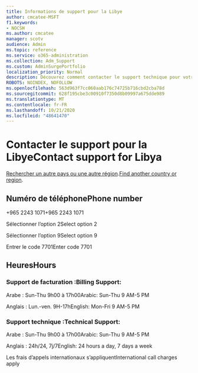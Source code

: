 ```yaml
---
title: Informations de support pour la Libye
author: cmcatee-MSFT
f1.keywords:
- NOCSH
ms.author: cmcatee
manager: scotv
audience: Admin
ms.topic: reference
ms.service: o365-administration
ms.collection: Adm_Support
ms.custom: AdminSurgePortfolio
localization_priority: Normal
description: Découvrez comment contacter le support technique pour votre pays ou région.
ROBOTS: NOINDEX, NOFOLLOW
ms.openlocfilehash: 563d963f7cc060aab176c74725b716cbd2cba78d
ms.sourcegitcommit: 628f195cbe3c00910f7350d8b09997a675dde989
ms.translationtype: MT
ms.contentlocale: fr-FR
ms.lasthandoff: 10/21/2020
ms.locfileid: "48641470"
---
```

# <a name="contact-support-for-libya"></a><span data-ttu-id="5eb51-103">Contacter le support pour la Libye</span><span class="sxs-lookup"><span data-stu-id="5eb51-103">Contact support for Libya</span></span>

<span data-ttu-id="5eb51-104">[Rechercher un autre pays ou une autre région](../contact-support-for-business-products.md).</span><span class="sxs-lookup"><span data-stu-id="5eb51-104">[Find another country or region](../contact-support-for-business-products.md).</span></span>

## <a name="phone-number"></a><span data-ttu-id="5eb51-105">Numéro de téléphone</span><span class="sxs-lookup"><span data-stu-id="5eb51-105">Phone number</span></span>
<span data-ttu-id="5eb51-106">+965 2243 1071</span><span class="sxs-lookup"><span data-stu-id="5eb51-106">+965 2243 1071</span></span>

<span data-ttu-id="5eb51-107">Sélectionner l’option 2</span><span class="sxs-lookup"><span data-stu-id="5eb51-107">Select option 2</span></span>

<span data-ttu-id="5eb51-108">Sélectionner l’option 9</span><span class="sxs-lookup"><span data-stu-id="5eb51-108">Select option 9</span></span>

<span data-ttu-id="5eb51-109">Entrer le code 7701</span><span class="sxs-lookup"><span data-stu-id="5eb51-109">Enter code 7701</span></span>

## <a name="hours"></a><span data-ttu-id="5eb51-110">Heures</span><span class="sxs-lookup"><span data-stu-id="5eb51-110">Hours</span></span>
### <a name="billing-support"></a><span data-ttu-id="5eb51-111">Support de facturation :</span><span class="sxs-lookup"><span data-stu-id="5eb51-111">Billing Support:</span></span>

<span data-ttu-id="5eb51-112">Arabe : Sun-Thu 9h00 à 17h00</span><span class="sxs-lookup"><span data-stu-id="5eb51-112">Arabic: Sun-Thu 9 AM-5 PM</span></span>

<span data-ttu-id="5eb51-113">Anglais : Lun.-ven. 9H-17h</span><span class="sxs-lookup"><span data-stu-id="5eb51-113">English: Mon-Fri 9 AM-5 PM</span></span>

### <a name="technical-support"></a><span data-ttu-id="5eb51-114">Support technique :</span><span class="sxs-lookup"><span data-stu-id="5eb51-114">Technical Support:</span></span>

<span data-ttu-id="5eb51-115">Arabe : Sun-Thu 9h00 à 17h00</span><span class="sxs-lookup"><span data-stu-id="5eb51-115">Arabic: Sun-Thu 9 AM-5 PM</span></span>

<span data-ttu-id="5eb51-116">Anglais : 24h/24, 7j/7</span><span class="sxs-lookup"><span data-stu-id="5eb51-116">English: 24 hours a day, 7 days a week</span></span>

<span data-ttu-id="5eb51-117">Les frais d’appels internationaux s’appliquent</span><span class="sxs-lookup"><span data-stu-id="5eb51-117">International call charges apply</span></span>
